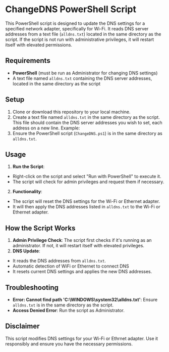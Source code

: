 # ChangeDNS PowerShell Script

This PowerShell script is designed to update the DNS settings for a specified network adapter, specifically for Wi-Fi. It reads DNS server addresses from a text file (`alldns.txt`) located in the same directory as the script. If the script is not run with administrative privileges, it will restart itself with elevated permissions.

## Requirements
- **PowerShell** (must be run as Administrator for changing DNS settings)
- A text file named `alldns.txt` containing the DNS server addresses, located in the same directory as the script

## Setup
1. Clone or download this repository to your local machine.
2. Create a text file named `alldns.txt` in the same directory as the script. This file should contain the DNS server addresses you wish to set, each address on a new line. Example:
3. Ensure the PowerShell script (`ChangeDNS.ps1`) is in the same directory as `alldns.txt`.

## Usage
1. **Run the Script**: 
- Right-click on the script and select "Run with PowerShell" to execute it.
- The script will check for admin privileges and request them if necessary.
2. **Functionality**:
- The script will reset the DNS settings for the Wi-Fi or Ethernet adapter.
- It will then apply the DNS addresses listed in `alldns.txt` to the Wi-Fi or Ethernet adapter.

## How the Script Works
1. **Admin Privilege Check**: The script first checks if it's running as an administrator. If not, it will restart itself with elevated privileges.
2. **DNS Update**: 
- It reads the DNS addresses from `alldns.txt`.
- Automatic detection of WiFi or Ethernet to connect DNS
- It resets current DNS settings and applies the new DNS addresses.

## Troubleshooting
- **Error: Cannot find path 'C:\WINDOWS\system32\alldns.txt'**: Ensure `alldns.txt` is in the same directory as the script.
- **Access Denied Error**: Run the script as Administrator.

## Disclaimer
This script modifies DNS settings for your Wi-Fi or Ethrnet adapter. Use it responsibly and ensure you have the necessary permissions.